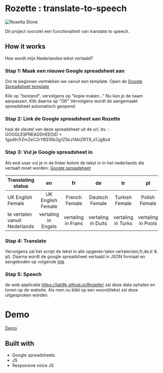 # Rozette : translate-to-speech


![Rosetta Stone](https://i.imgur.com/aF9fi1I.png)

Dit project voorziet een functionaliteit van translate to speech.  

## How it works

Hoe wordt mijn Nederlandse tekst vertaald?

### Stap 1: Maak een nieuwe Google spreadsheet aan

Om te beginnen vertrekken we vanuit een template.
Open de [Google Spreadsheet template](https://docs.google.com/spreadsheets/d/1gsdlh7rZmZeC2rYBS16b3g1Z5kJ1AkiZRT9_sTJgBz4/edit#gid=0)

Klik op "bestand", vervolgens op "kopie maken..."
Nu kan je de naam aanpassen. Klik daarna op "OK"
Vervolgens wordt de aangemaakt spreadsheet automatisch geopend.

### Stap 2: Link de Google spreadsheet aan Rozette

haal de sleutel van deze spreadsheet uit de url, bv. :
GOOGLESPREADSHEEDID = 1gsdlh7rZmZeC2rYBS16b3g1Z5kJ1AkiZRT9_sTJgBz4

### Stap 3: Vul je Google spreadsheet in

Als end-user vul je in de linker kolom de tekst in in het nederlands die vertaalt moet worden:
[Google spreadsheet](https://docs.google.com/spreadsheets/d/GOOGLESPREADSHEEDID/edit?ts=5a0975fd#gid=0)

| Translating status | en | fr | de | tr | pl |
|----------|:-------------:|:------:| :------:|:------:|:------:|
|UK English Female |	UK English Female |	French Female |	Deutsch Female | Turkish Female |	Polish Female |
|te vertalen vanuit Nederlands|vertaling in Engels|vertaling in Frans|vertaling in Duits|vertaling in Turks|vertaling in Pools| 

### Stap 4: Translate

Vervolgens zal het script de tekst in alle opgeven talen vertalen(en,fr,de,tr & pl).
Daarna wordt de google spreadsheet vertaald in JSON formaat en aangeboden op volgende [link](https://spreadsheets.google.com/feeds/list/GOOGLESPREADSHEEDID/od6/public/values?alt=json)

### Stap 5: Speech

de web applicatie https://lab9k.github.io/Rozette/ zal deze data ophalen en tonen op de website.
Als men nu klikt op een woord/tekst zal deze uitgesproken worden. 

# Demo

[Demo](https://lab9k.github.io/Rozette/)


## Built with

* Google spreadsheets
* JS
* Responsive voice JS
